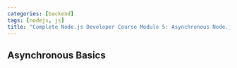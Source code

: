 ```yaml
---
categories: [backend]
tags: [nodejs, js]
title: "Complete Node.js Developer Course Module 5: Asynchronous Node.js"
---
```


## Asynchronous Basics

